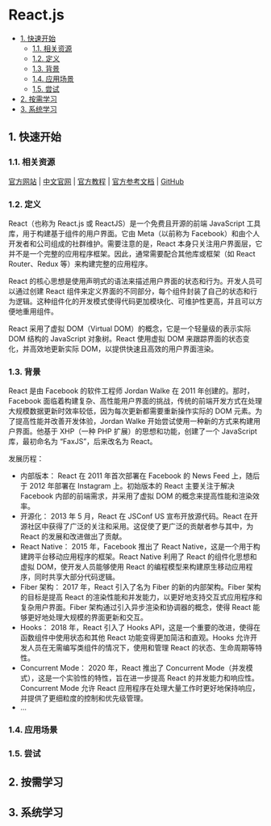 # React.js<!-- omit in toc -->

- [1. 快速开始](#1-快速开始)
  - [1.1. 相关资源](#11-相关资源)
  - [1.2. 定义](#12-定义)
  - [1.3. 背景](#13-背景)
  - [1.4. 应用场景](#14-应用场景)
  - [1.5. 尝试](#15-尝试)
- [2. 按需学习](#2-按需学习)
- [3. 系统学习](#3-系统学习)

## 1. 快速开始

### 1.1. 相关资源

[官方网站](https://react.dev) | [中文官网](https://zh-hans.react.dev/) | [官方教程](https://react.dev/learn) | [官方参考文档](https://react.dev/reference/react) | [GitHub](https://github.com/facebook/react)

### 1.2. 定义

React（也称为 React.js 或 ReactJS）是一个免费且开源的前端 JavaScript 工具库，用于构建基于组件的用户界面。它由 Meta（以前称为 Facebook）和由个人开发者和公司组成的社群维护。需要注意的是，React 本身只关注用户界面层，它并不是一个完整的应用程序框架。因此，通常需要配合其他库或框架（如 React Router、Redux 等）来构建完整的应用程序。

React 的核心思想是使用声明式的语法来描述用户界面的状态和行为。开发人员可以通过创建 React 组件来定义界面的不同部分，每个组件封装了自己的状态和行为逻辑。这种组件化的开发模式使得代码更加模块化、可维护性更高，并且可以方便地重用组件。

React 采用了虚拟 DOM（Virtual DOM）的概念，它是一个轻量级的表示实际 DOM 结构的 JavaScript 对象树。React 使用虚拟 DOM 来跟踪界面的状态变化，并高效地更新实际 DOM，以提供快速且高效的用户界面渲染。

### 1.3. 背景

React 是由 Facebook 的软件工程师 Jordan Walke 在 2011 年创建的。那时，Facebook 面临着构建复杂、高性能用户界面的挑战，传统的前端开发方式在处理大规模数据更新时效率较低，因为每次更新都需要重新操作实际的 DOM 元素。为了提高性能并改善开发体验，Jordan Walke 开始尝试使用一种新的方式来构建用户界面。他基于 XHP（一种 PHP 扩展）的思想和功能，创建了一个 JavaScript 库，最初命名为 “FaxJS”，后来改名为 React。

发展历程：

- 内部版本： React 在 2011 年首次部署在 Facebook 的 News Feed 上，随后于 2012 年部署在 Instagram 上。初始版本的 React 主要关注于解决 Facebook 内部的前端需求，并采用了虚拟 DOM 的概念来提高性能和渲染效率。
- 开源化： 2013 年 5 月，React 在 JSConf US 宣布开放源代码。React 在开源社区中获得了广泛的关注和采用。这促使了更广泛的贡献者参与其中，为 React 的发展和改进做出了贡献。
- React Native： 2015 年，Facebook 推出了 React Native，这是一个用于构建跨平台移动应用程序的框架。React Native 利用了 React 的组件化思想和虚拟 DOM，使开发人员能够使用 React 的编程模型来构建原生移动应用程序，同时共享大部分代码逻辑。
- Fiber 架构： 2017 年，React 引入了名为 Fiber 的新的内部架构。Fiber 架构的目标是提高 React 的渲染性能和并发能力，以更好地支持交互式应用程序和复杂用户界面。Fiber 架构通过引入异步渲染和协调器的概念，使得 React 能够更好地处理大规模的界面更新和交互。
- Hooks： 2018 年，React 引入了 Hooks API，这是一个重要的改进，使得在函数组件中使用状态和其他 React 功能变得更加简洁和直观。Hooks 允许开发人员在无需编写类组件的情况下，使用和管理 React 的状态、生命周期等特性。
- Concurrent Mode： 2020 年，React 推出了 Concurrent Mode（并发模式），这是一个实验性的特性，旨在进一步提高 React 的并发能力和响应性。Concurrent Mode 允许 React 应用程序在处理大量工作时更好地保持响应，并提供了更细粒度的控制和优先级管理。
- ...

### 1.4. 应用场景

### 1.5. 尝试

## 2. 按需学习

## 3. 系统学习
